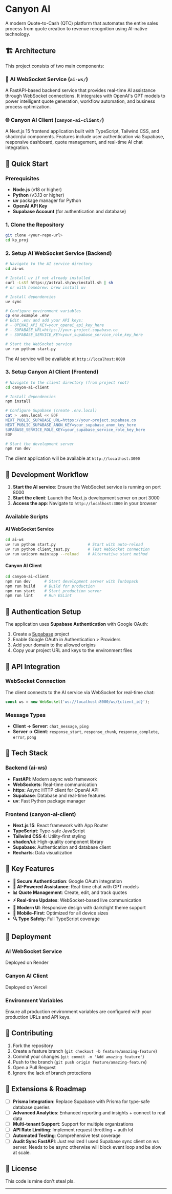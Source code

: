 # Canyon AI

A modern Quote-to-Cash (QTC) platform that automates the entire sales process from quote creation to revenue recognition using AI-native technology.

## 🏗️ Architecture

This project consists of two main components:

### 🤖 AI WebSocket Service (`ai-ws/`)
A FastAPI-based backend service that provides real-time AI assistance through WebSocket connections. It integrates with OpenAI's GPT models to power intelligent quote generation, workflow automation, and business process optimization.

### 🌐 Canyon AI Client (`canyon-ai-client/`)
A Next.js 15 frontend application built with TypeScript, Tailwind CSS, and shadcn/ui components. Features include user authentication via Supabase, responsive dashboard, quote management, and real-time AI chat integration.

## 🚀 Quick Start

### Prerequisites

- **Node.js** (v18 or higher)
- **Python** (v3.13 or higher) 
- **uv** package manager for Python
- **OpenAI API Key**
- **Supabase Account** (for authentication and database)

### 1. Clone the Repository

```bash
git clone <your-repo-url>
cd kp_proj
```

### 2. Setup AI WebSocket Service (Backend)

```bash
# Navigate to the AI service directory
cd ai-ws

# Install uv if not already installed
curl -LsSf https://astral.sh/uv/install.sh | sh
# or with homebrew: brew install uv

# Install dependencies
uv sync

# Configure environment variables
cp env.example .env
# Edit .env and add your API keys:
# - OPENAI_API_KEY=your_openai_api_key_here
# - SUPABASE_URL=https://your-project.supabase.co
# - SUPABASE_SERVICE_KEY=your_supabase_service_role_key_here

# Start the WebSocket service
uv run python start.py
```

The AI service will be available at `http://localhost:8000`

### 3. Setup Canyon AI Client (Frontend)

```bash
# Navigate to the client directory (from project root)
cd canyon-ai-client

# Install dependencies
npm install

# Configure Supabase (create .env.local)
cat > .env.local << EOF
NEXT_PUBLIC_SUPABASE_URL=https://your-project.supabase.co
NEXT_PUBLIC_SUPABASE_ANON_KEY=your_supabase_anon_key_here
SUPABASE_SERVICE_ROLE_KEY=your_supabase_service_role_key_here
EOF

# Start the development server
npm run dev
```

The client application will be available at `http://localhost:3000`

## 🔧 Development Workflow

1. **Start the AI service**: Ensure the WebSocket service is running on port 8000
2. **Start the client**: Launch the Next.js development server on port 3000
3. **Access the app**: Navigate to `http://localhost:3000` in your browser

### Available Scripts

#### AI WebSocket Service
```bash
cd ai-ws
uv run python start.py              # Start with auto-reload
uv run python client_test.py        # Test WebSocket connection
uv run uvicorn main:app --reload    # Alternative start method
```

#### Canyon AI Client
```bash
cd canyon-ai-client
npm run dev      # Start development server with Turbopack
npm run build    # Build for production
npm run start    # Start production server
npm run lint     # Run ESLint
```

## 🔐 Authentication Setup

The application uses **Supabase Authentication** with Google OAuth:

1. Create a [Supabase](https://supabase.com) project
2. Enable Google OAuth in Authentication > Providers
3. Add your domain to the allowed origins
4. Copy your project URL and keys to the environment files

## 📡 API Integration

### WebSocket Connection
The client connects to the AI service via WebSocket for real-time chat:

```javascript
const ws = new WebSocket('ws://localhost:8000/ws/{client_id}');
```

### Message Types
- **Client → Server**: `chat_message`, `ping`
- **Server → Client**: `response_start`, `response_chunk`, `response_complete`, `error`, `pong`

## 🎨 Tech Stack

### Backend (ai-ws)
- **FastAPI**: Modern async web framework
- **WebSockets**: Real-time communication
- **httpx**: Async HTTP client for OpenAI API
- **Supabase**: Database and real-time features
- **uv**: Fast Python package manager

### Frontend (canyon-ai-client)
- **Next.js 15**: React framework with App Router
- **TypeScript**: Type-safe JavaScript
- **Tailwind CSS 4**: Utility-first styling
- **shadcn/ui**: High-quality component library
- **Supabase**: Authentication and database client
- **Recharts**: Data visualization

## 🌟 Key Features

- **🔐 Secure Authentication**: Google OAuth integration
- **🤖 AI-Powered Assistance**: Real-time chat with GPT models
- **📊 Quote Management**: Create, edit, and track quotes
- **⚡ Real-time Updates**: WebSocket-based live communication
- **🎨 Modern UI**: Responsive design with dark/light theme support
- **📱 Mobile-First**: Optimized for all device sizes
- **🔍 Type Safety**: Full TypeScript coverage

## 🚀 Deployment

### AI WebSocket Service
Deployed on Render

### Canyon AI Client
Deployed on Vercel

### Environment Variables
Ensure all production environment variables are configured with your production URLs and API keys.

## 🤝 Contributing

1. Fork the repository
2. Create a feature branch (`git checkout -b feature/amazing-feature`)
3. Commit your changes (`git commit -m 'Add amazing feature'`)
4. Push to the branch (`git push origin feature/amazing-feature`)
5. Open a Pull Request
6. Ignore the lack of branch protections

## 📝 Extensions & Roadmap

- [ ] **Prisma Integration**: Replace Supabase with Prisma for type-safe database queries
- [ ] **Advanced Analytics**: Enhanced reporting and insights + connect to real data
- [ ] **Multi-tenant Support**: Support for multiple organizations
- [ ] **API Rate Limiting**: Implement request throttling + auth lol
- [ ] **Automated Testing**: Comprehensive test coverage
- [ ] **Audit Sync FastAPI**: Just realized I used Supabase sync client on ws server. Needs to be async otherwise will block event loop and be slow at scale.

## 📄 License

This code is mine don't steal pls.

---



